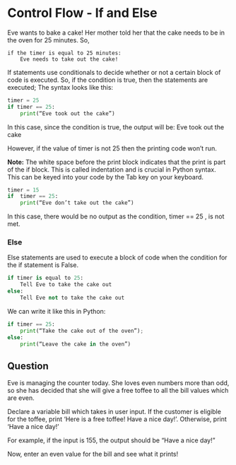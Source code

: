 # Control Flow - If and Else
Eve wants to bake a cake! Her mother told her that the cake needs to be in the
oven for 25 minutes. So,
```
if the timer is equal to 25 minutes:
	Eve needs to take out the cake!
```
If statements use conditionals to decide whether or not a certain block of code
is executed. So, if the condition is true, then the statements are executed;
The syntax looks like this:
```.py
timer = 25
if timer == 25:
	print(“Eve took out the cake”)
```
In this case, since the condition is true, the output will be: Eve took out the
cake

However, if the value of timer is not 25 then the printing code won’t run.

**Note:** The white space before the print block indicates that the print is
part
of the if block. This is called indentation and is crucial in Python syntax.
This can be keyed into your code by the Tab key on your keyboard.
```.py
timer = 15
if  timer == 25:
	print(“Eve don’t take out the cake”)
```
In this case, there would be no output as the condition, timer == 25 , is not
met.

### Else
Else statements are used to execute a block of code when the condition for the
if statement is False.
```.py
if timer is equal to 25:
	Tell Eve to take the cake out
else:
	Tell Eve not to take the cake out
```

We can write it like this in Python:

```.py
if timer == 25:
	print(“Take the cake out of the oven”);
else:
	print(“Leave the cake in the oven”)
```

## Question

Eve is managing the counter today. She loves even numbers more than odd, so she
has decided that she will give a free toffee to all the bill values which are
even.

Declare a variable bill which takes in user input. If the customer is eligible
for the toffee, print ‘Here is a free toffee! Have a nice day!’. Otherwise,
print ‘Have a nice day!’

For example, if the input is 155, the output should be “Have a nice day!”

Now, enter an even value for the bill and see what it prints!
